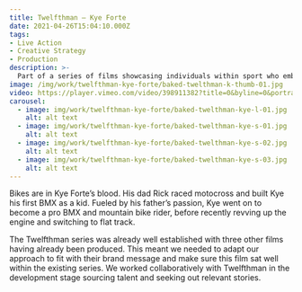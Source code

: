 ```yaml
---
title: Twelfthman — Kye Forte
date: 2021-04-26T15:04:10.000Z
tags:
- Live Action
- Creative Strategy
- Production
description: >-
  Part of a series of films showcasing individuals within sport who embody the spirit and ethos of Twelfthman.
image: /img/work/twelfthman-kye-forte/baked-twelthman-k-thumb-01.jpg
video: https://player.vimeo.com/video/398911382?title=0&byline=0&portrait=0
carousel:
  - image: img/work/twelfthman-kye-forte/baked-twelthman-kye-l-01.jpg
    alt: alt text
  - image: img/work/twelfthman-kye-forte/baked-twelthman-kye-s-01.jpg
    alt: alt text
  - image: img/work/twelfthman-kye-forte/baked-twelthman-kye-s-02.jpg
    alt: alt text
  - image: img/work/twelfthman-kye-forte/baked-twelthman-kye-s-03.jpg
    alt: alt text
---
```


Bikes are in Kye Forte’s blood. His dad Rick raced motocross and built Kye his first BMX as a kid. Fueled by his father’s passion, Kye went on to become a pro BMX and mountain bike rider, before recently revving up the engine and switching to flat track.

The Twelfthman series was already well established with three other films having already been produced. This meant we needed to adapt our approach to fit with their brand message and make sure this film sat well within the existing series. We worked collaboratively with Twelfthman in the development stage sourcing talent and seeking out relevant stories.
